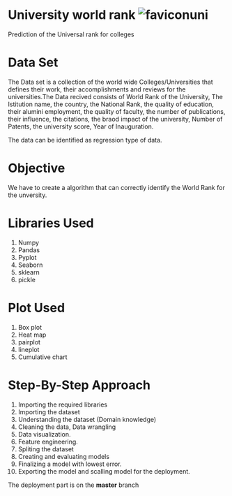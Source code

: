 # University world rank ![faviconuni](https://user-images.githubusercontent.com/78545675/147276560-13a472ce-3c69-4bac-85d3-e01793068dae.png)
Prediction of the Universal rank for colleges


# Data Set
The Data set is a collection of the world wide Colleges/Universities that defines their work, their accomplishments and reviews for the universities.The Data recived consists of World Rank of the University, The Istitution name, the country, the National Rank, the quality of education, their alumini employment, the quality of faculty, the number of publications, their influence, the citations, the braod impact of the university, Number of Patents, the university score, Year of Inauguration.

The data can be identified as regression type of data.

# Objective
We have to create a algorithm that can correctly identify the World Rank for the unversity.

# Libraries Used
1. Numpy
2. Pandas
3. Pyplot
4. Seaborn
5. sklearn
6. pickle

# Plot Used
1. Box plot
2. Heat map
3. pairplot
4. lineplot
5. Cumulative chart

# Step-By-Step Approach
1. Importing the required libraries
2. Importing the dataset
3. Understanding the dataset (Domain knowledge)
4. Cleaning the data, Data wrangling
5. Data visualization.
6. Feature engineering.
7. Spliting the dataset
8. Creating and evaluating models
9. Finalizing a model with lowest error.
10. Exporting the model and scalling model for the deployment.

The deployment part is on the <b>master</b> branch
